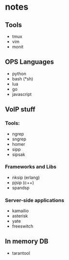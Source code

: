 # notes

## Tools
* tmux
* vim
* monit

## OPS Languages
* python
* bash (*sh)
* lua
* go
* javascript

## VoIP stuff

### Tools:
* ngrep
* sngrep
* homer
* sipp
* sipsak

### Frameworks and Libs
* nksip (erlang)
* pjsip (c++)
* spandsp

### Server-side applications
* kamailio
* asterisk
* yate
* freeswitch

## In memory DB
* tarantool
